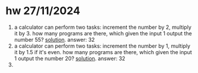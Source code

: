 # hw 27/11/2024
1. a calculator can perform two tasks: increment the number by 2, multiply it by 3. how many programs are there, which given the input 1 output the number 55? [solution](1/main.go). answer: 32
2. a calculator can perform two tasks: increment the number by 1, multiply it by 1.5 if it's even. how many programs are there, which given the input 1 output the number 20? [solution](2/main.go). answer: 32
3. 
